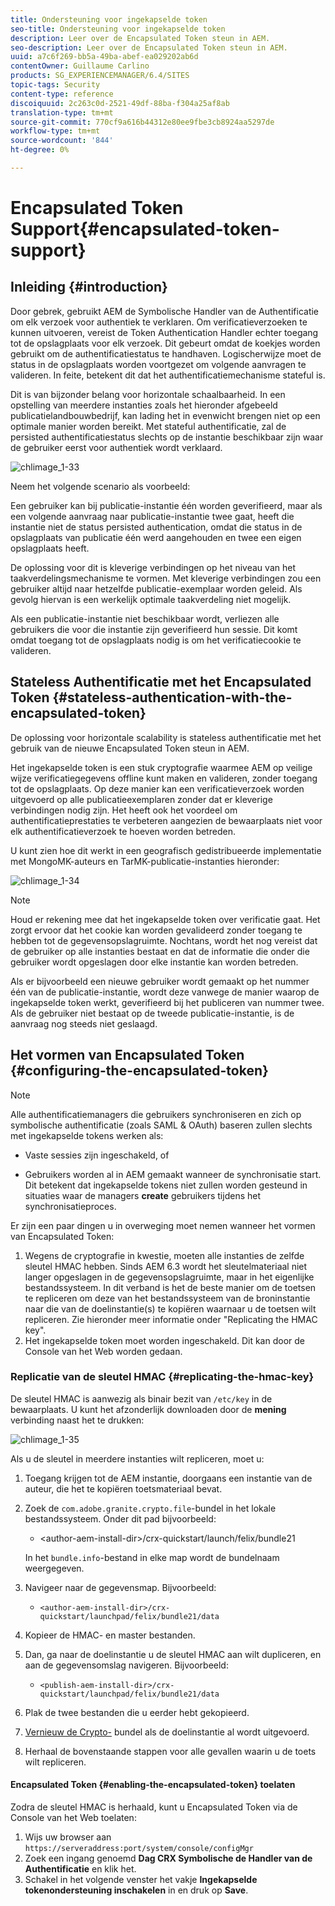 ```yaml
---
title: Ondersteuning voor ingekapselde token
seo-title: Ondersteuning voor ingekapselde token
description: Leer over de Encapsulated Token steun in AEM.
seo-description: Leer over de Encapsulated Token steun in AEM.
uuid: a7c6f269-bb5a-49ba-abef-ea029202ab6d
contentOwner: Guillaume Carlino
products: SG_EXPERIENCEMANAGER/6.4/SITES
topic-tags: Security
content-type: reference
discoiquuid: 2c263c0d-2521-49df-88ba-f304a25af8ab
translation-type: tm+mt
source-git-commit: 770cf9a616b44312e80ee9fbe3cb8924aa5297de
workflow-type: tm+mt
source-wordcount: '844'
ht-degree: 0%

---
```



# Encapsulated Token Support{#encapsulated-token-support}

## Inleiding {#introduction}

Door gebrek, gebruikt AEM de Symbolische Handler van de Authentificatie om elk verzoek voor authentiek te verklaren. Om verificatieverzoeken te kunnen uitvoeren, vereist de Token Authentication Handler echter toegang tot de opslagplaats voor elk verzoek. Dit gebeurt omdat de koekjes worden gebruikt om de authentificatiestatus te handhaven. Logischerwijze moet de status in de opslagplaats worden voortgezet om volgende aanvragen te valideren. In feite, betekent dit dat het authentificatiemechanisme stateful is.

Dit is van bijzonder belang voor horizontale schaalbaarheid. In een opstelling van meerdere instanties zoals het hieronder afgebeeld publicatielandbouwbedrijf, kan lading het in evenwicht brengen niet op een optimale manier worden bereikt. Met stateful authentificatie, zal de persisted authentificatiestatus slechts op de instantie beschikbaar zijn waar de gebruiker eerst voor authentiek wordt verklaard.

![chlimage_1-33](assets/chlimage_1-33.png)

Neem het volgende scenario als voorbeeld:

Een gebruiker kan bij publicatie-instantie één worden geverifieerd, maar als een volgende aanvraag naar publicatie-instantie twee gaat, heeft die instantie niet de status persisted authentication, omdat die status in de opslagplaats van publicatie één werd aangehouden en twee een eigen opslagplaats heeft.

De oplossing voor dit is kleverige verbindingen op het niveau van het taakverdelingsmechanisme te vormen. Met kleverige verbindingen zou een gebruiker altijd naar hetzelfde publicatie-exemplaar worden geleid. Als gevolg hiervan is een werkelijk optimale taakverdeling niet mogelijk.

Als een publicatie-instantie niet beschikbaar wordt, verliezen alle gebruikers die voor die instantie zijn geverifieerd hun sessie. Dit komt omdat toegang tot de opslagplaats nodig is om het verificatiecookie te valideren.

## Stateless Authentificatie met het Encapsulated Token {#stateless-authentication-with-the-encapsulated-token}

De oplossing voor horizontale scalability is stateless authentificatie met het gebruik van de nieuwe Encapsulated Token steun in AEM.

Het ingekapselde token is een stuk cryptografie waarmee AEM op veilige wijze verificatiegegevens offline kunt maken en valideren, zonder toegang tot de opslagplaats. Op deze manier kan een verificatieverzoek worden uitgevoerd op alle publicatieexemplaren zonder dat er kleverige verbindingen nodig zijn. Het heeft ook het voordeel om authentificatieprestaties te verbeteren aangezien de bewaarplaats niet voor elk authentificatieverzoek te hoeven worden betreden.

U kunt zien hoe dit werkt in een geografisch gedistribueerde implementatie met MongoMK-auteurs en TarMK-publicatie-instanties hieronder:

![chlimage_1-34](assets/chlimage_1-34.png)

>[!NOTE]
>
>Houd er rekening mee dat het ingekapselde token over verificatie gaat. Het zorgt ervoor dat het cookie kan worden gevalideerd zonder toegang te hebben tot de gegevensopslagruimte. Nochtans, wordt het nog vereist dat de gebruiker op alle instanties bestaat en dat de informatie die onder die gebruiker wordt opgeslagen door elke instantie kan worden betreden.
>
>Als er bijvoorbeeld een nieuwe gebruiker wordt gemaakt op het nummer één van de publicatie-instantie, wordt deze vanwege de manier waarop de ingekapselde token werkt, geverifieerd bij het publiceren van nummer twee. Als de gebruiker niet bestaat op de tweede publicatie-instantie, is de aanvraag nog steeds niet geslaagd.


## Het vormen van Encapsulated Token {#configuring-the-encapsulated-token}

>[!NOTE]
>Alle authentificatiemanagers die gebruikers synchroniseren en zich op symbolische authentificatie (zoals SAML &amp; OAuth) baseren zullen slechts met ingekapselde tokens werken als:
>
>* Vaste sessies zijn ingeschakeld, of
   >
   >
* Gebruikers worden al in AEM gemaakt wanneer de synchronisatie start. Dit betekent dat ingekapselde tokens niet zullen worden gesteund in situaties waar de managers **create** gebruikers tijdens het synchronisatieproces.


Er zijn een paar dingen u in overweging moet nemen wanneer het vormen van Encapsulated Token:

1. Wegens de cryptografie in kwestie, moeten alle instanties de zelfde sleutel HMAC hebben. Sinds AEM 6.3 wordt het sleutelmateriaal niet langer opgeslagen in de gegevensopslagruimte, maar in het eigenlijke bestandssysteem. In dit verband is het de beste manier om de toetsen te repliceren om deze van het bestandssysteem van de broninstantie naar die van de doelinstantie(s) te kopiëren waarnaar u de toetsen wilt repliceren. Zie hieronder meer informatie onder &quot;Replicating the HMAC key&quot;.
1. Het ingekapselde token moet worden ingeschakeld. Dit kan door de Console van het Web worden gedaan.

### Replicatie van de sleutel HMAC {#replicating-the-hmac-key}

De sleutel HMAC is aanwezig als binair bezit van `/etc/key` in de bewaarplaats. U kunt het afzonderlijk downloaden door de **mening** verbinding naast het te drukken:

![chlimage_1-35](assets/chlimage_1-35.png)

Als u de sleutel in meerdere instanties wilt repliceren, moet u:

1. Toegang krijgen tot de AEM instantie, doorgaans een instantie van de auteur, die het te kopiëren toetsmateriaal bevat.
1. Zoek de `com.adobe.granite.crypto.file`-bundel in het lokale bestandssysteem. Onder dit pad bijvoorbeeld:

   * &lt;author-aem-install-dir>/crx-quickstart/launch/felix/bundle21

   In het `bundle.info`-bestand in elke map wordt de bundelnaam weergegeven.

1. Navigeer naar de gegevensmap. Bijvoorbeeld:

   * `<author-aem-install-dir>/crx-quickstart/launchpad/felix/bundle21/data`

1. Kopieer de HMAC- en master bestanden.
1. Dan, ga naar de doelinstantie u de sleutel HMAC aan wilt dupliceren, en aan de gegevensomslag navigeren. Bijvoorbeeld:

   * `<publish-aem-install-dir>/crx-quickstart/launchpad/felix/bundle21/data`

1. Plak de twee bestanden die u eerder hebt gekopieerd.
1. [Vernieuw de Crypto-](/help/communities/deploy-communities.md#refresh-the-granite-crypto-bundle) bundel als de doelinstantie al wordt uitgevoerd.

1. Herhaal de bovenstaande stappen voor alle gevallen waarin u de toets wilt repliceren.

#### Encapsulated Token {#enabling-the-encapsulated-token} toelaten

Zodra de sleutel HMAC is herhaald, kunt u Encapsulated Token via de Console van het Web toelaten:

1. Wijs uw browser aan `https://serveraddress:port/system/console/configMgr`
1. Zoek een ingang genoemd **Dag CRX Symbolische de Handler van de Authentificatie** en klik het.
1. Schakel in het volgende venster het vakje **Ingekapselde tokenondersteuning inschakelen** in en druk op **Save**.

